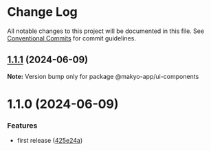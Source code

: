 # Change Log

All notable changes to this project will be documented in this file.
See [Conventional Commits](https://conventionalcommits.org) for commit guidelines.

## [1.1.1](https://github.com/frantanius/ui-components-Monorepo/compare/v1.1.0...v1.1.1) (2024-06-09)

**Note:** Version bump only for package @makyo-app/ui-components





# 1.1.0 (2024-06-09)


### Features

* first release ([425e24a](https://github.com/frantanius/ui-components-Monorepo/commit/425e24a98bcbce1312569538f7f960e26b3177c7))

